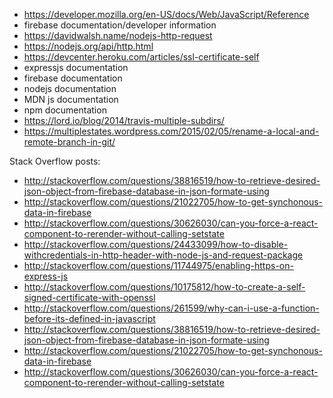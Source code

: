 - https://developer.mozilla.org/en-US/docs/Web/JavaScript/Reference
- firebase documentation/developer information
- https://davidwalsh.name/nodejs-http-request
- https://nodejs.org/api/http.html
- https://devcenter.heroku.com/articles/ssl-certificate-self
- expressjs documentation
- firebase documentation
- nodejs documentation
- MDN js documentation
- npm documentation
- https://lord.io/blog/2014/travis-multiple-subdirs/
- https://multiplestates.wordpress.com/2015/02/05/rename-a-local-and-remote-branch-in-git/


Stack Overflow posts:
- http://stackoverflow.com/questions/38816519/how-to-retrieve-desired-json-object-from-firebase-database-in-json-formate-using
- http://stackoverflow.com/questions/21022705/how-to-get-synchonous-data-in-firebase
- http://stackoverflow.com/questions/30626030/can-you-force-a-react-component-to-rerender-without-calling-setstate
- http://stackoverflow.com/questions/24433099/how-to-disable-withcredentials-in-http-header-with-node-js-and-request-package
- http://stackoverflow.com/questions/11744975/enabling-https-on-express-js
- http://stackoverflow.com/questions/10175812/how-to-create-a-self-signed-certificate-with-openssl
- http://stackoverflow.com/questions/261599/why-can-i-use-a-function-before-its-defined-in-javascript
- http://stackoverflow.com/questions/38816519/how-to-retrieve-desired-json-object-from-firebase-database-in-json-formate-using
- http://stackoverflow.com/questions/21022705/how-to-get-synchonous-data-in-firebase
- http://stackoverflow.com/questions/30626030/can-you-force-a-react-component-to-rerender-without-calling-setstate